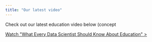 ```yaml
---
title: "Our latest video"
---
```


Check out our latest education video below (concept

[Watch "What Every Data Scientist Should Know About Education" >](https://resources.rstudio.com/webinars/what-every-data-scientist-should-know-about-education-greg-wilson)

   
